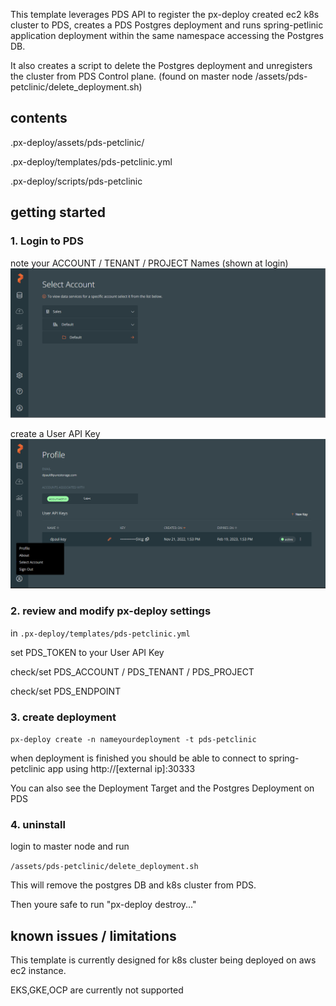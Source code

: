 This template leverages PDS API to register the px-deploy created ec2 k8s cluster to PDS, creates a PDS Postgres deployment and runs spring-petlinic application deployment within the same namespace accessing the Postgres DB.

It also creates a script to delete the Postgres deployment and unregisters the cluster from PDS Control plane. (found on master node /assets/pds-petclinic/delete_deployment.sh) 

## contents
.px-deploy/assets/pds-petclinic/

.px-deploy/templates/pds-petclinic.yml

.px-deploy/scripts/pds-petclinic

## getting started
### 1.  Login to PDS 

note your ACCOUNT / TENANT / PROJECT Names (shown at login)
 ![image](./pds_project.png)

create a User API Key
![image](./pds_access_key.png)


### 2. review and modify px-deploy settings
in `.px-deploy/templates/pds-petclinic.yml`

set PDS_TOKEN to your User API Key

check/set PDS_ACCOUNT / PDS_TENANT / PDS_PROJECT

check/set PDS_ENDPOINT 

### 3. create deployment
`px-deploy create -n nameyourdeployment -t pds-petclinic`

when deployment is finished you should be able to connect to spring-petclinic app using 
http://[external ip]:30333

You can also see the Deployment Target and the Postgres Deployment on PDS

### 4. uninstall
login to master node and run
 
`/assets/pds-petclinic/delete_deployment.sh`

This will remove the postgres DB and k8s cluster from PDS.

Then youre safe to run "px-deploy destroy..."

## known issues / limitations
This template is currently designed for k8s cluster being deployed on aws ec2 instance.

EKS,GKE,OCP are currently not supported



